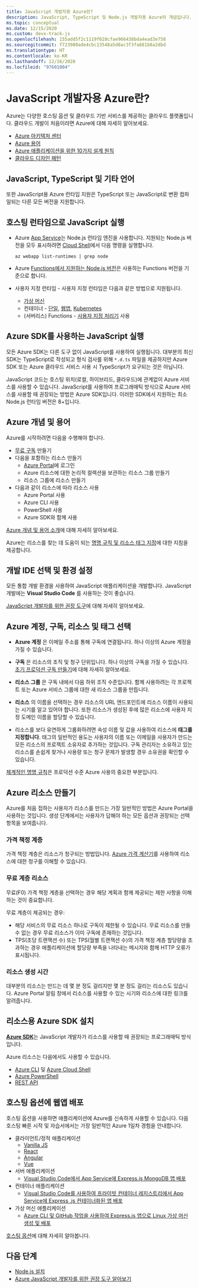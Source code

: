 ```yaml
---
title: JavaScript 개발자용 Azure란?
description: JavaScript, TypeScript 및 Node.js 개발자용 Azure의 개념입니다.
ms.topic: conceptual
ms.date: 12/15/2020
ms.custom: devx-track-js
ms.openlocfilehash: 155add5f2c1119f028cfae966438bda4ead3e758
ms.sourcegitcommit: f723980ade4cbc13548a5d8ac3f3fa681b8a2dbd
ms.translationtype: HT
ms.contentlocale: ko-KR
ms.lasthandoff: 12/16/2020
ms.locfileid: "97601004"
---
```

# <a name="what-is-azure-for-javascript-developers"></a>JavaScript 개발자용 Azure란?

Azure는 다양한 호스팅 옵션 및 클라우드 기반 서비스를 제공하는 클라우드 플랫폼입니다. 클라우드 개발이 처음이라면 Azure에 대해 자세히 알아보세요.

* [Azure 아키텍처 센터](/azure/architecture/) 
* [Azure 용어](/azure/cloud-adoption-framework/ready/considerations/fundamental-concepts)
* [Azure 애플리케이션을 위한 10가지 설계 원칙](/azure/architecture/guide/design-principles/)
* [클라우드 디자인 패턴](/azure/architecture/patterns/)

## <a name="javascript-typescript-and-other-languages"></a>JavaScript, TypeScript 및 기타 언어

또한 JavaScript용 Azure 런타임 지원은 TypeScript 또는 JavaScript로 변환 컴파일되는 다른 모든 버전을 지원합니다. 

## <a name="run-javascript-with-hosted-runtime"></a>호스팅 런타임으로 JavaScript 실행 

* Azure [App Service](/azure/app-service/)는 Node.js 런타임 엔진을 사용합니다. 지원되는 Node.js 버전을 모두 표시하려면 [Cloud Shell](https://shell.azure.com)에서 다음 명령을 실행합니다.

    ```azurecli-interactive
    az webapp list-runtimes | grep node
    ```

* Azure [Functions에서 지원하는 Node.js 버전](/azure/azure-functions/functions-reference-node?tabs=v2#node-version)은 사용하는 Functions 버전을 기준으로 합니다. 

* 사용자 지정 런타임 - 사용자 지정 런타임은 다음과 같은 방법으로 지원됩니다.

    * [가상 머신](/azure/virtual-machines/)
    * 컨테이너 - [단일](/azure/container-instances/), [웹앱](/azure/app-service/), [Kubernetes](/azure/aks/)
    * (서버리스) Functions - [사용자 지정 처리기](/azure/azure-functions/functions-custom-handlers) 사용

## <a name="run-javascript-with-azure-sdks"></a>Azure SDK를 사용하는 JavaScript 실행

모든 Azure SDK는 다른 도구 없이 JavaScript를 사용하여 실행됩니다. 대부분의 최신 SDK는 TypeScript로 작성되고 형식 검사를 위해 `*.d.ts` 파일을 제공하지만 Azure SDK 또는 Azure 클라우드 서비스 사용 시 TypeScript가 요구되는 것은 아닙니다. 

JavaScript 코드는 호스팅 위치(로컬, 하이브리드, 클라우드)에 관계없이 Azure 서비스를 사용할 수 있습니다. JavaScript를 사용하여 프로그래매틱 방식으로 Azure 서비스를 사용할 때 권장되는 방법은 Azure SDK입니다. 이러한 SDK에서 지원하는 최소 Node.js 런타임 버전은 8+입니다. 

## <a name="azure-concepts-and-terminology"></a>Azure 개념 및 용어

Azure를 시작하려면 다음을 수행해야 합니다.
* [무료 구독](https://azure.microsoft.com/en-us/free/) 만들기
* 다음을 포함하는 리소스 만들기
    * [Azure Portal](https://portal.azure.com/)에 로그인
    * Azure 리소스에 대한 논리적 컬렉션을 보관하는 리소스 그룹 만들기
    * 리소스 그룹에 리소스 만들기
* 다음과 같이 리소스에 따라 리소스 사용
    * Azure Portal 사용
    * Azure CLI 사용
    * PowerShell 사용
    * Azure SDK와 함께 사용

[Azure 개념 및 용어 소개](/azure/cloud-adoption-framework/ready/considerations/fundamental-concepts)에 대해 자세히 알아보세요. 

Azure는 리소스를 찾는 데 도움이 되는 [명명 규칙 및 리소스 태그 지정](/azure/cloud-adoption-framework/ready/azure-best-practices/naming-and-tagging)에 대한 지침을 제공합니다. 

## <a name="select-development-ide-and-set-up-environment"></a>개발 IDE 선택 및 환경 설정

모든 통합 개발 환경을 사용하여 JavaScript 애플리케이션을 개발합니다. JavaScript 개발에는 **Visual Studio Code** 를 사용하는 것이 좋습니다. 

[JavaScript 개발자를 위한 권장 도구](../node-azure-tools.md)에 대해 자세히 알아보세요. 

## <a name="select-azure-account-subscription-resource-and-tag"></a>Azure 계정, 구독, 리소스 및 태그 선택

* **Azure 계정** 은 이메일 주소를 통해 구독에 연결됩니다. 하나 이상의 Azure 계정을 가질 수 있습니다.

* **구독** 은 리소스의 조직 및 청구 단위입니다. 하나 이상의 구독을 가질 수 있습니다. [초기 프로덕션 구독 만들기](/azure/cloud-adoption-framework/ready/azure-best-practices/initial-subscriptions)에 대해 자세히 알아보세요.

* **리소스 그룹** 은 구독 내에서 다음 하위 조직 수준입니다. 함께 사용하려는 각 프로젝트 또는 Azure 서비스 그룹에 대한 새 리소스 그룹을 만듭니다. 

* **리소스** 의 이름을 선택하는 경우 리소스의 URL 엔드포인트에 리소스 이름이 사용되는 시기를 알고 있어야 합니다. 또한 리소스가 생성된 후에 많은 리소스에 사용자 지정 도메인 이름을 할당할 수 있습니다. 

* 리소스를 보다 유연하게 그룹화하려면 속성 이름 및 값을 사용하여 리소스에 **태그를 지정합니다**. 태그의 일반적인 용도는 사용자의 이름 또는 이메일을 사용자가 만드는 모든 리소스의 프로젝트 소유자로 추가하는 것입니다. 구독 관리자는 소유하고 있는 리소스를 손쉽게 찾거나 사용량 또는 청구 문제가 발생할 경우 소유권을 확인할 수 있습니다. 

[체계적인 명명 규칙](/azure/cloud-adoption-framework/ready/azure-best-practices/resource-naming)은 프로덕션 수준 Azure 사용의 중요한 부분입니다.

## <a name="create-azure-resources"></a>Azure 리소스 만들기

Azure를 처음 접하는 사용자가 리소스를 만드는 가장 일반적인 방법은 Azure Portal을 사용하는 것입니다. 생성 단계에서는 사용자가 답해야 하는 모든 옵션과 권장되는 선택 항목을 보여줍니다.

### <a name="pricing-tiers"></a>가격 책정 계층

가격 책정 계층은 리소스가 청구되는 방법입니다. [Azure 가격 계산기](https://azure.microsoft.com/en-us/pricing/calculator)를 사용하여 리소스에 대한 청구를 이해할 수 있습니다. 

### <a name="free-tier-resources"></a>무료 계층 리소스

무료(F0) 가격 책정 계층을 선택하는 경우 해당 계획과 함께 제공되는 제한 사항을 이해하는 것이 중요합니다.

무료 계층이 제공되는 경우:

* 해당 서비스의 무료 리소스 하나로 구독이 제한될 수 있습니다. 무료 리소스를 만들 수 없는 경우 무료 리소스가 이미 구독에 존재하는 것입니다.
* TPS(초당 트랜잭션 수) 또는 TPS(월별 트랜잭션 수)의 가격 책정 계층 할당량을 초과하는 경우 애플리케이션에 할당량 부족을 나타내는 메시지와 함께 HTTP 오류가 표시됩니다. 

### <a name="resource-creation-time"></a>리소스 생성 시간

대부분의 리소스는 만드는 데 몇 분 정도 걸리지만 몇 분 정도 걸리는 리소스도 있습니다. Azure Portal 알림 창에서 리소스를 사용할 수 있는 시기와 리소스에 대한 링크를 알려줍니다. 

## <a name="install-azure-sdk-for-resources"></a>리소스용 Azure SDK 설치

[**Azure SDK**](../azure-sdk-library-package-index.md)는 JavaScript 개발자가 리소스를 사용할 때 권장되는 프로그래매틱 방식입니다. 

Azure 리소스는 다음에서도 사용할 수 있습니다.
* [Azure CLI](/cli/azure/install-azure-cli) 및 [Azure Cloud Shell](https://shell.azure.com/)
* [Azure PowerShell](/powershell/azure/?view=azps-5.2.0&preserve-view=true)
* [REST API](/rest/api/azure/)

## <a name="deploy-web-apps-to-hosting-options"></a>호스팅 옵션에 웹앱 배포

호스팅 옵션을 사용하면 애플리케이션에 Azure를 신속하게 사용할 수 있습니다. 다음 호스팅 빠른 시작 및 자습서에서는 가장 일반적인 Azure 1일차 경험을 안내합니다.

* 클라이언트/정적 애플리케이션
    * [Vanilla JS](/azure/static-web-apps/getting-started?tabs=vanilla-javascript)
    * [React](/azure/static-web-apps/getting-started?tabs=react)
    * [Angular](/azure/static-web-apps/getting-started?tabs=angular)
    * [Vue](/azure/static-web-apps/getting-started?tabs=vue)
* 서버 애플리케이션 
    * [Visual Studio Code에서 App Service에 Express.js MongoDB 앱 배포](../tutorial/deploy-nodejs-mongodb-app-service-from-visual-studio-code.md)
* 컨테이너 애플리케이션 
    * [Visual Studio Code를 사용하여 프라이빗 컨테이너 레지스트리에서 App Service에 Express .js 컨테이너화된 앱 배포](../tutorial/tutorial-vscode-docker-node/tutorial-vscode-docker-node-01.md?tabs=bash)
* 가상 머신 애플리케이션
    * [Azure CLI 및 GitHub 작업을 사용하여 Express.js 앱으로 Linux 가상 머신 생성 및 배포](../tutorial/nodejs-virtual-machine-vm/create-linux-virtual-machine-azure-cli.md)

[호스팅 옵션](../how-to/deploy-web-app.md)에 대해 자세히 알아봅니다.

## <a name="next-steps"></a>다음 단계

* [Node.js 설치](install-nodejs-develop-azure-sdk-project.md)
* [Azure JavaScript 개발자를 위한 권장 도구 알아보기](../node-azure-tools.md)
